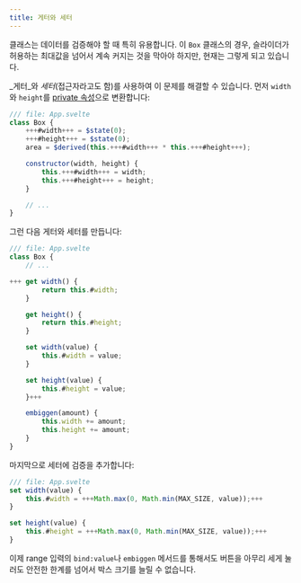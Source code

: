 ```yaml
---
title: 게터와 세터
---
```


클래스는 데이터를 검증해야 할 때 특히 유용합니다. 이 `Box` 클래스의 경우, 슬라이더가 허용하는 최대값을 넘어서 계속 커지는 것을 막아야 하지만, 현재는 그렇게 되고 있습니다.

_게터_와 _세터_(접근자라고도 함)를 사용하여 이 문제를 해결할 수 있습니다. 먼저 `width`와 `height`를 [private 속성](https://developer.mozilla.org/en-US/docs/Web/JavaScript/Reference/Classes/Private_properties)으로 변환합니다:

```js
/// file: App.svelte
class Box {
	+++#width+++ = $state(0);
	+++#height+++ = $state(0);
	area = $derived(this.+++#width+++ * this.+++#height+++);

	constructor(width, height) {
		this.+++#width+++ = width;
		this.+++#height+++ = height;
	}

	// ...
}
```

그런 다음 게터와 세터를 만듭니다:

```js
/// file: App.svelte
class Box {
	// ...

+++	get width() {
		return this.#width;
	}

	get height() {
		return this.#height;
	}

	set width(value) {
		this.#width = value;
	}

	set height(value) {
		this.#height = value;
	}+++

	embiggen(amount) {
		this.width += amount;
		this.height += amount;
	}
}
```

마지막으로 세터에 검증을 추가합니다:

```js
/// file: App.svelte
set width(value) {
	this.#width = +++Math.max(0, Math.min(MAX_SIZE, value));+++
}

set height(value) {
	this.#height = +++Math.max(0, Math.min(MAX_SIZE, value));+++
}
```

이제 range 입력의 `bind:value`나 `embiggen` 메서드를 통해서도 버튼을 아무리 세게 눌러도 안전한 한계를 넘어서 박스 크기를 늘릴 수 없습니다.
